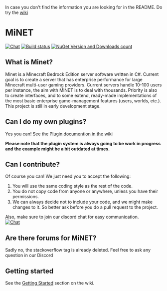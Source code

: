 In case you don't find the information you are looking for in the README. Do try the [wiki](https://github.com/NiclasOlofsson/MiNET/wiki)

MiNET
=====

[![Chat](https://img.shields.io/badge/chat-on%20discord-7289da.svg)](https://discord.gg/u9YpYCa7TN) 
[![Build status](https://github.com/NiclasOlofsson/MiNET/actions/workflows/dotnetcore.yml/badge.svg)](https://github.com/NiclasOlofsson/MiNET/actions/workflows/dotnetcore.yml)
[![NuGet Version and Downloads count](https://buildstats.info/nuget/MiNET)](https://www.nuget.org/packages/MiNET) 

## What is Minet?

Minet is a Minecraft Bedrock Edition server software written in C#. Current goal is to create a server that has enterprise performance for large Minecraft multi-user gaming providers. Current servers handle 10-100 users per instance, the aim with MiNET is to deal with thousands. Priority is also to create interfaces, and to some extend, ready-made implementations of the most basic enterprise game-management features (users, worlds, etc.). This project is still in early development stage.


## Can I do my own plugins?

Yes you can! See the [Plugin documention in the wiki](https://github.com/NiclasOlofsson/MiNET/wiki/Plugin-API-Documentation)

**Please note that the plugin system is always going to be work in progress and the example might be a bit outdated at times.**

## Can I contribute?

Of course you can! We just need you to accept the following:

1. You will use the same coding style as the rest of the code.
2. You do not copy code from anyone or anywhere, unless you have their permissions.
3. We can always decide not to include your code, and we might make changes to it. So better ask before you do a pull request to the project.

Also, make sure to join our discord chat for easy communication.    
[![Chat](https://img.shields.io/badge/chat-on%20discord-7289da.svg)](https://discord.gg/u9YpYCa7TN) 

## Are there forums for MiNET?

Sadly no, the stackoverflow tag is already deleted. Feel free to ask any question in our Discord

## Getting started

See the [Getting Started](https://github.com/NiclasOlofsson/MiNET/wiki/Getting-Started) section on the wiki.
